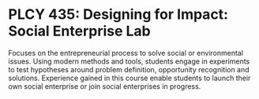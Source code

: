 # PLCY 435: Designing for Impact: Social Enterprise Lab

Focuses on the entrepreneurial process to solve social or environmental issues. Using modern methods and tools, students engage in experiments to test hypotheses around problem definition, opportunity recognition and solutions. Experience gained in this course enable students to launch their own social enterprise or join social enterprises in progress.